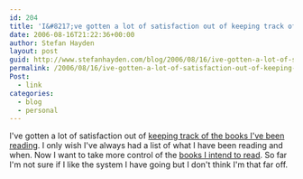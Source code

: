 ```yaml
---
id: 204
title: 'I&#8217;ve gotten a lot of satisfaction out of keeping track of the books I&#8217;ve been reading'
date: 2006-08-16T21:22:36+00:00
author: Stefan Hayden
layout: post
guid: http://www.stefanhayden.com/blog/2006/08/16/ive-gotten-a-lot-of-satisfaction-out-of-keeping-track-of-the-books-ive-been-reading/
permalink: /2006/08/16/ive-gotten-a-lot-of-satisfaction-out-of-keeping-track-of-the-books-ive-been-reading/
Post:
  - link
categories:
  - blog
  - personal
---
```

I've gotten a lot of satisfaction out of <a href="http://www.trackslife.com/user/STHayden/010706/books">keeping track of the books I've been reading</a>. I only wish I've always had a list of what I have been reading and when. Now I want to take more control of the <a href="http://www.stefanhayden.com/blog/what-to-read/">books I intend to read</a>. So far I'm not sure if I like the system I have going but I don't think I'm that far off.